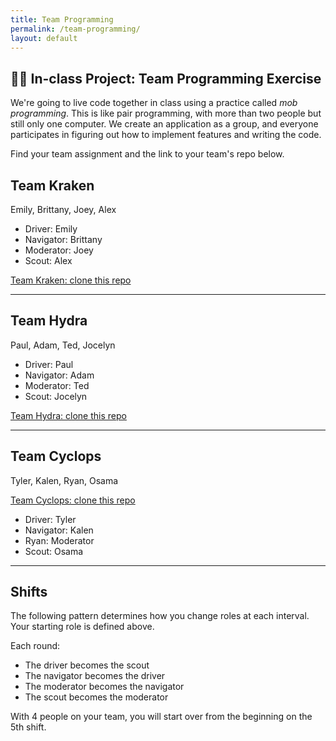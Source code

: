 ```yaml
---
title: Team Programming
permalink: /team-programming/
layout: default
---
```


## 👩‍💻 In-class Project: Team Programming Exercise

We're going to live code together in class using a practice called _mob programming_. This is like pair programming, with more than two people but still only one computer. We create an application as a group, and everyone participates in figuring out how to implement features and writing the code.

Find your team assignment and the link to your team's repo below.

## Team Kraken

Emily, Brittany, Joey, Alex

- Driver: Emily
- Navigator: Brittany
- Moderator: Joey
- Scout: Alex

[Team Kraken: clone this repo](https://github.com/Momentum-Team-11/team-kraken-js-movie-app)

---

## Team Hydra

Paul, Adam, Ted, Jocelyn

- Driver: Paul
- Navigator: Adam
- Moderator: Ted
- Scout: Jocelyn

[Team Hydra: clone this repo](https://github.com/Momentum-Team-11/team-hydra-js-movie-app)

---

## Team Cyclops

Tyler, Kalen, Ryan, Osama

[Team Cyclops: clone this repo](https://github.com/Momentum-Team-11/team-cyclops-js-movie-app)

- Driver: Tyler
- Navigator: Kalen
- Ryan: Moderator
- Scout: Osama

---

## Shifts

The following pattern determines how you change roles at each interval. Your starting role is defined above.

Each round:

- The driver becomes the scout
- The navigator becomes the driver
- The moderator becomes the navigator
- The scout becomes the moderator

With 4 people on your team, you will start over from the beginning on the 5th shift.
